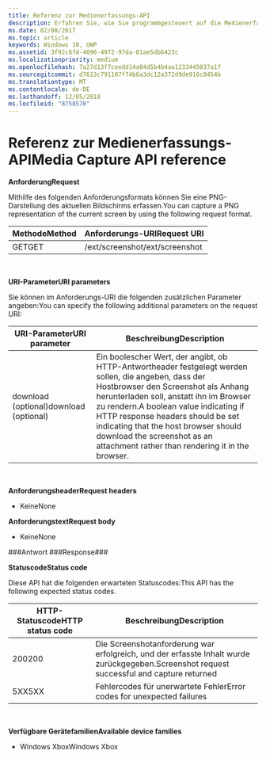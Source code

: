 ```yaml
---
title: Referenz zur Medienerfassungs-API
description: Erfahren Sie, wie Sie programmgesteuert auf die Medienerfassungs-API zugreifen.
ms.date: 02/08/2017
ms.topic: article
keywords: Windows 10, UWP
ms.assetid: 3f92c8fd-4096-4972-97da-01ae5db6423c
ms.localizationpriority: medium
ms.openlocfilehash: 7a27d13f7ceedd14a84d5b4b4aa1233445037a1f
ms.sourcegitcommit: d7613c791107f74b6a3dc12a372d9de916c0454b
ms.translationtype: MT
ms.contentlocale: de-DE
ms.lasthandoff: 12/05/2018
ms.locfileid: "8758570"
---
```

# <a name="media-capture-api-reference"></a><span data-ttu-id="0575d-104">Referenz zur Medienerfassungs-API</span><span class="sxs-lookup"><span data-stu-id="0575d-104">Media Capture API reference</span></span> #

**<span data-ttu-id="0575d-105">Anforderung</span><span class="sxs-lookup"><span data-stu-id="0575d-105">Request</span></span>**

<span data-ttu-id="0575d-106">Mithilfe des folgenden Anforderungsformats können Sie eine PNG-Darstellung des aktuellen Bildschirms erfassen.</span><span class="sxs-lookup"><span data-stu-id="0575d-106">You can capture a PNG representation of the current screen by using the following request format.</span></span>

| <span data-ttu-id="0575d-107">Methode</span><span class="sxs-lookup"><span data-stu-id="0575d-107">Method</span></span>        | <span data-ttu-id="0575d-108">Anforderungs-URI</span><span class="sxs-lookup"><span data-stu-id="0575d-108">Request URI</span></span>     | 
| ------------- |-----------------|
| <span data-ttu-id="0575d-109">GET</span><span class="sxs-lookup"><span data-stu-id="0575d-109">GET</span></span>           | <span data-ttu-id="0575d-110">/ext/screenshot</span><span class="sxs-lookup"><span data-stu-id="0575d-110">/ext/screenshot</span></span> |
<br>

**<span data-ttu-id="0575d-111">URI-Parameter</span><span class="sxs-lookup"><span data-stu-id="0575d-111">URI parameters</span></span>**

<span data-ttu-id="0575d-112">Sie können im Anforderungs-URI die folgenden zusätzlichen Parameter angeben:</span><span class="sxs-lookup"><span data-stu-id="0575d-112">You can specify the following additional parameters on the request URI:</span></span>


| <span data-ttu-id="0575d-113">URI-Parameter</span><span class="sxs-lookup"><span data-stu-id="0575d-113">URI parameter</span></span>      | <span data-ttu-id="0575d-114">Beschreibung</span><span class="sxs-lookup"><span data-stu-id="0575d-114">Description</span></span>     | 
| ------------------ |-----------------|
| <span data-ttu-id="0575d-115">download (optional)</span><span class="sxs-lookup"><span data-stu-id="0575d-115">download (optional)</span></span>| <span data-ttu-id="0575d-116">Ein boolescher Wert, der angibt, ob HTTP-Antwortheader festgelegt werden sollen, die angeben, dass der Hostbrowser den Screenshot als Anhang herunterladen soll, anstatt ihn im Browser zu rendern.</span><span class="sxs-lookup"><span data-stu-id="0575d-116">A boolean value indicating if HTTP response headers should be set indicating that the host browser should download the screenshot as an attachment rather than rendering it in the browser.</span></span>  |
<br>

**<span data-ttu-id="0575d-117">Anforderungsheader</span><span class="sxs-lookup"><span data-stu-id="0575d-117">Request headers</span></span>**

* <span data-ttu-id="0575d-118">Keine</span><span class="sxs-lookup"><span data-stu-id="0575d-118">None</span></span>

**<span data-ttu-id="0575d-119">Anforderungstext</span><span class="sxs-lookup"><span data-stu-id="0575d-119">Request body</span></span>**

* <span data-ttu-id="0575d-120">Keine</span><span class="sxs-lookup"><span data-stu-id="0575d-120">None</span></span>

###<a name="response"></a><span data-ttu-id="0575d-121">Antwort ###</span><span class="sxs-lookup"><span data-stu-id="0575d-121">Response###</span></span>

**<span data-ttu-id="0575d-122">Statuscode</span><span class="sxs-lookup"><span data-stu-id="0575d-122">Status code</span></span>**

<span data-ttu-id="0575d-123">Diese API hat die folgenden erwarteten Statuscodes:</span><span class="sxs-lookup"><span data-stu-id="0575d-123">This API has the following expected status codes.</span></span>

| <span data-ttu-id="0575d-124">HTTP-Statuscode</span><span class="sxs-lookup"><span data-stu-id="0575d-124">HTTP status code</span></span>   | <span data-ttu-id="0575d-125">Beschreibung</span><span class="sxs-lookup"><span data-stu-id="0575d-125">Description</span></span>     | 
| ------------------ |-----------------|
| <span data-ttu-id="0575d-126">200</span><span class="sxs-lookup"><span data-stu-id="0575d-126">200</span></span>                | <span data-ttu-id="0575d-127">Die Screenshotanforderung war erfolgreich, und der erfasste Inhalt wurde zurückgegeben.</span><span class="sxs-lookup"><span data-stu-id="0575d-127">Screenshot request successful and capture returned</span></span> |
| <span data-ttu-id="0575d-128">5XX</span><span class="sxs-lookup"><span data-stu-id="0575d-128">5XX</span></span>                | <span data-ttu-id="0575d-129">Fehlercodes für unerwartete Fehler</span><span class="sxs-lookup"><span data-stu-id="0575d-129">Error codes for unexpected failures</span></span> |
<br>

**<span data-ttu-id="0575d-130">Verfügbare Gerätefamilien</span><span class="sxs-lookup"><span data-stu-id="0575d-130">Available device families</span></span>**

* <span data-ttu-id="0575d-131">Windows Xbox</span><span class="sxs-lookup"><span data-stu-id="0575d-131">Windows Xbox</span></span>

